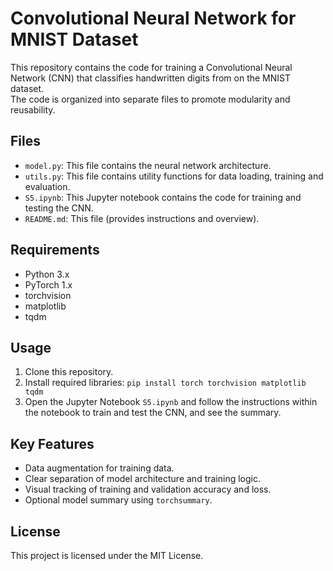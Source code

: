 # Convolutional Neural Network for MNIST Dataset

This repository contains the code for training a Convolutional Neural Network (CNN) that classifies handwritten digits from on the MNIST dataset.  
The code is organized into separate files to promote modularity and reusability.

## Files

- `model.py`: This file contains the neural network architecture.
- `utils.py`: This file contains utility functions for data loading, training and evaluation.
- `S5.ipynb`: This Jupyter notebook contains the code for training and testing the CNN.
- `README.md`: This file (provides instructions and overview).

## Requirements

- Python 3.x
- PyTorch 1.x
- torchvision
- matplotlib
- tqdm

## Usage

1. Clone this repository.
2. Install required libraries: `pip install torch torchvision matplotlib tqdm`
3. Open the Jupyter Notebook `S5.ipynb` and follow the instructions within the notebook to train and test the CNN, and see the summary.

## Key Features

* Data augmentation for training data.
* Clear separation of model architecture and training logic.
* Visual tracking of training and validation accuracy and loss.
* Optional model summary using `torchsummary`.

## License

This project is licensed under the MIT License.
